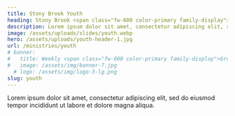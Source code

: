 ```yaml
---
title: Stony Brook Youth
heading: Stony Brook <span class="fw-600 color-primary family-display">Youth</span>
description: Lorem ipsum dolor sit amet, consectetur adipiscing elit, sed do eiusmod tempor incididunt ut labore et dolore magna aliqua.
image: /assets/uploads/slides/youth.webp
hero: /assets/uploads/youth-header-1.jpg
url: /ministries/youth
# banner:
#   title: Weekly <span class="fw-600 color-primary family-display">Groups</span>
#   image: /assets/img/banner-7.jpg
  # logo: /assets/img/logo-3-lg.png
slug: youth
---
```


Lorem ipsum dolor sit amet, consectetur adipiscing elit, sed do eiusmod tempor incididunt ut labore et dolore magna aliqua.